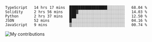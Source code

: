 <!--START_SECTION:waka-->
```text
TypeScript   14 hrs 17 mins  █████████████████░░░░░░░░   68.04 % 
Solidity     2 hrs 56 mins   ███▓░░░░░░░░░░░░░░░░░░░░░   14.03 % 
Python       2 hrs 37 mins   ███░░░░░░░░░░░░░░░░░░░░░░   12.50 % 
JSON         52 mins         █░░░░░░░░░░░░░░░░░░░░░░░░   04.16 % 
JavaScript   9 mins          ▒░░░░░░░░░░░░░░░░░░░░░░░░   00.74 % 
```
<!--END_SECTION:waka-->
<img src="https://github-readme-streak-stats.herokuapp.com/?user=pahas&theme=white" alt="My contributions" />
